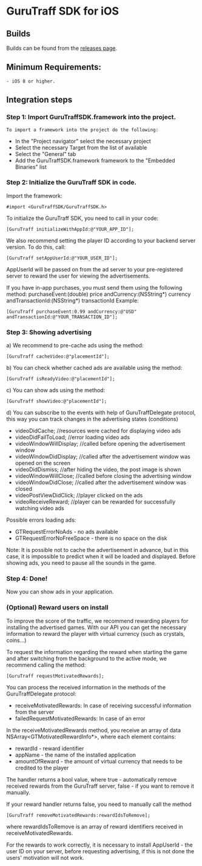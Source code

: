 
# GuruTraff SDK for iOS

## Builds
Builds can be found from the [releases page](https://github.com/gurutraff/gurutraff-sdk-ios/releases).

## Minimum Requirements:
    - iOS 8 or higher.

## Integration steps

### Step 1: Import GuruTraffSDK.framework into the project.

    To import a framework into the project do the following:
    
- In the "Project navigator" select the necessary project 
- Select the necessary Target from the list of available
- Select the "General" tab
- Add the GuruTraffSDK.framework framework to the "Embedded Binaries" list

### Step 2: Initialize the GuruTraff SDK in code.
    
Import the framework:

    #import <GuruTraffSDK/GuruTraffSDK.h>

To initialize the GuruTraff SDK, you need to call in your code:

    [GuruTraff initializeWithAppId:@"YOUR_APP_ID"];
    
We also recommend setting the player ID according to your backend server version. To do this, call:

    [GuruTraff setAppUserId:@"YOUR_USER_ID"];

AppUserId will be passed on from the ad server to your pre-registered server to reward the user for viewing the advertisements.

If you have in-app purchases, you must send them using the following method:
purchaseEvent:(double) price andCurrency:(NSString*) currency andTransactionId:(NSString*) transactionId
Example:

    [GuruTraff purchaseEvent:0.99 andCurrency:@"USD" andTransactionId:@"YOUR_TRANSACTION_ID"];

### Step 3: Showing advertising

a) We recommend to pre-cache ads using the method:
	

    [GuruTraff cacheVideo:@"placementId"];

b) You can check whether cached ads are available using the method:
	

    [GuruTraff isReadyVideo:@"placementId"];

c) You can show ads using the method:
	

    [GuruTraff showVideo:@"placementId"];

d) You can subscribe to the events with help of GuruTraffDelegate protocol, this way you can track changes in the advertising states (conditions)

- videoDidCache;			          //resources were cached for displaying video ads
- videoDidFailToLoad;        	    	//error loading video ads
- videoWindowWillDisplay;		      //called before opening the advertisement window
- videoWindowDidDisplay; 			  //called after the advertisement window was opened on the screen
- videoDidDismiss;			          //after hiding the video, the post image is shown
- videoWindowWillClose;			      //called before closing the advertising window
- videoWindowDidClose;			      //called after the advertisement window was closed
- videoPostViewDidClick;              //player clicked on the ads
- videoReceiveReward;                 //player can be rewarded for successfully watching video ads

Possible errors loading ads:
- GTRequestErrorNoAds - no ads available
 - GTRequestErrorNoFreeSpace - there is no space on the disk
        
Note:
It is possible not to cache the advertisement in advance, but in this case, it is impossible to predict when it will be loaded and displayed.
Before showing ads, you need to pause all the sounds in the game.

### Step 4: Done!

Now you can show ads in your application.



### (Optional) Reward users on install

To improve the score of the traffic, we recommend rewarding players for installing the advertised games.
With our API you can get the necessary information to reward the player with virtual currency (such as crystals, coins...)

To request the information regarding the reward when starting the game and after switching from the background to the active mode, we recommend calling the method:

    [GuruTraff requestMotivatedRewards];

You can process the received information in the methods of the GuruTraffDelegate protocol:
- receiveMotivatedRewards: In case of receiving successful information from the server
- failedRequestMotivatedRewards: In case of an error

In the receiveMotivatedRewards method, you receive an array of data NSArray<GTMotivatedRewardInfo*>, where each element contains:
- rewardId - reward identifier
- appName - the name of the installed application
- amountOfReward - the amount of virtual currency that needs to be credited to the player

The handler returns a bool value, where true - automatically remove received rewards from the GuruTraff server, false - if you want to remove it manually.

If your reward handler returns false, you need to manually call the method 
		

    [GuruTraff removeMotivatedRewards:rewardIdsToRemove];
   where rewardIdsToRemove is an array of reward identifiers received in receiveMotivatedRewards.

For the rewards to work correctly, it is necessary to install AppUserId - the user ID on your server, before requesting advertising, if this is not done the users' motivation will not work.
